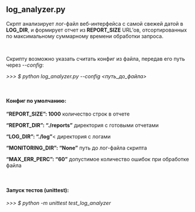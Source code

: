 <h2>log_analyzer.py</h2>
<p>Скрпт анализирует лог-файл веб-интерфейса с самой свежей датой в <b>LOG_DIR</b>, и формирует отчет из <b>REPORT_SIZE</b> URL’ов, отсортированных по максимальному суммарному времени обработки запроса.<p>
<br>
<div><p>Скрипту возможно указать считать конфиг из файла, передав его путь через <em>--config</em>:</p>  
<p><em> >>> $ python log_analyzer.py --config <путь_до_файла> </em></p>  
<br>
<h4>Конфиг по умолчанию:</h4>
<p><b>“REPORT_SIZE”: 1000</b>   количество строк в отчете</p>
<p><b>“REPORT_DIR”: “./reports”</b>   директория с готовыми отчетами</p>
<p><b>“LOG_DIR”: “./log”</b><   директория с логами</p>
<p><b>“MONITORING_DIR”: “None”</b>   путь до лог-файла скрипта</p>
<p><b>“MAX_ERR_PERC”: “60”</b>   допустимое количество ошибок при обработке файла</p>
<br>
<h4>Запуск тестов (unittest):</h4>
<p><em> >>> $ python -m unittest test_log_analyzer </em></p>
